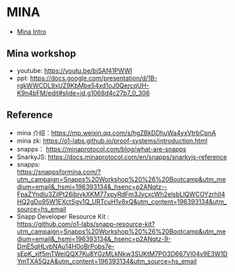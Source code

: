 # MINA

- [Mina Intro](./docs/mina.md)

## Mina workshop

- youtube: <https://youtu.be/bjSAf41PWWI>
- ppt: <https://docs.google.com/presentation/d/1B-rgkWWCDL9xUZ9KbMbe54xd1oJ0QercqUH-K9n4bFM/edit#slide=id.g1068d4c27b7_0_306>

## Reference

- mina 介绍：<https://mp.weixin.qq.com/s/hgZBkDDhuWa4yxVtrbCpnA>
- mina zk: <https://o1-labs.github.io/proof-systems/introduction.html>
- snapps： <https://minaprotocol.com/blog/what-are-snapps>
- SnarkyJS: <https://docs.minaprotocol.com/en/snapps/snarkyjs-reference>
- snapps:  
  <https://snappsformina.com/?utm_campaign=Snapps%20Workshop%20%26%20Bootcamp&utm_medium=email&_hsmi=196393134&_hsenc=p2ANqtz--FpaZYndIu3ZilPt26ibjvkXKM77xpyRdFm3JycxcWh2elsbLlQWCOYzrhlI4HQ2gDo95W1EXctSgv1Q_URTcuH1v8xQ&utm_content=196393134&utm_source=hs_email>
- Snapp Developer Resource Kit :  
  <https://github.com/o1-labs/snapp-resource-kit?utm_campaign=Snapps%20Workshop%20%26%20Bootcamp&utm_medium=email&_hsmi=196393134&_hsenc=p2ANqtz-9-DmE5qHLvbNAu14H0oBrPobs7e-sEpK_xIf5mTWeiQQX7Ku8YGzMLkNkw3SUKtM7PO3D667Vl04v9E3W1DYmTXA5QzA&utm_content=196393134&utm_source=hs_email>
